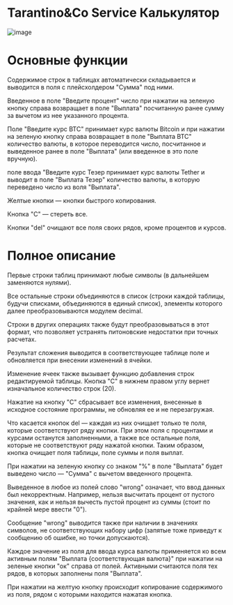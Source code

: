 # Tarantino&amp;Co Service Калькулятор

![image](https://user-images.githubusercontent.com/73564203/111885275-d46fc200-89d7-11eb-9e6f-b72e2bb790f4.png)

# Основные функции

Содержимое строк в таблицах автоматически складывается и выводится в поля с плейсхолдером "Сумма" под ними.

Введенное в поле "Введите процент" число при нажатии на зеленую кнопку справа возвращает в поле "Выплата" посчитанную ранее сумму за вычетом из нее указанного процента.

Поле "Введите курс ВТС" принимает курс валюты Bitcoin и при нажатии на зеленую кнопку справа возвращает в поле "Выплата ВТС" количество валюты, в которое переводится число, посчитанное и выведенное ранее в поле "Выплата" (или введенное в это поле вручную).

поле ввода "Введите курс Тезер принимает курс валюты Tether и выводит в поле "Выплата Тезер" количество валюты, в которую переведено число из воля "Выплата".

Желтые кнопки — кнопки быстрого копирования.

Кнопка "С" — стереть все.

Кнопки "del" очищают все поля своих рядов, кроме процентов и курсов. 

# Полное описание

Первые строки таблиц принимают любые символы (в дальнейшем заменяются нулями).

Все остальные строки объединяются в список (строки каждой таблицы, будучи списками, объединяются в единый список), элементы которого далее преобразовываются модулем decimal.

Строки в других операциях также будут преобразовываться в этот формат, что позволяет устранять питоновские недостатки при точных расчетах.

Результат сложения выводится в соответствующее таблице поле и обновляется при внесении изменений в ячейки. 

Изменение ячеек также вызывает функцию добавления строк редактируемой таблицы. Кнопка "С" в нижнем правом углу вернет изначальное количество строк (20).

Нажатие на кнопку "С" сбрасывает все изменения, внесенные в исходное состояние программы, не обновляя ее и не перезагружая.

Что касается кнопок del — каждая из них очищает только те поля, которые соответствуют ряду кнопки. При этом поля с процентами и курсами останутся заполненными, а также все остальные поля, которые не соответствуют ряду нажатой кнопки. Таким образом, кнопка очищает поля таблицы, поле суммы и поля выплат. 

При нажатии на зеленую кнопку со знаком "%" в поле "Выплата" будет выведено число — "Сумма" с вычетом введенного процента.

Выведенное в любое из полей слово "wrong" означает, что ввод данных был некорректным. Например, нельзя высчитать процент от пустого значения, как и нельзя вычесть пустой процент из суммы (стоит по крайней мере ввести "0").

Сообщение "wrong" выводится также при наличии в значениях символов, не соответствующих набору цифр (запятые тоже приведут к сообщению об ошибке, но точки допускаются).

Каждое значение из поля для ввода курса валюты применяется ко всем активным полям "Выплата {соответствующая валюта}" при нажатии на зеленые кнопки "ок" справа от полей. Активными считаются поля тех рядов, в которых заполнены поля "Выплата".

При нажатии на желтую кнопку происходит копирование содержимого из поля, рядом с которыми находится нажатая кнопка. 
